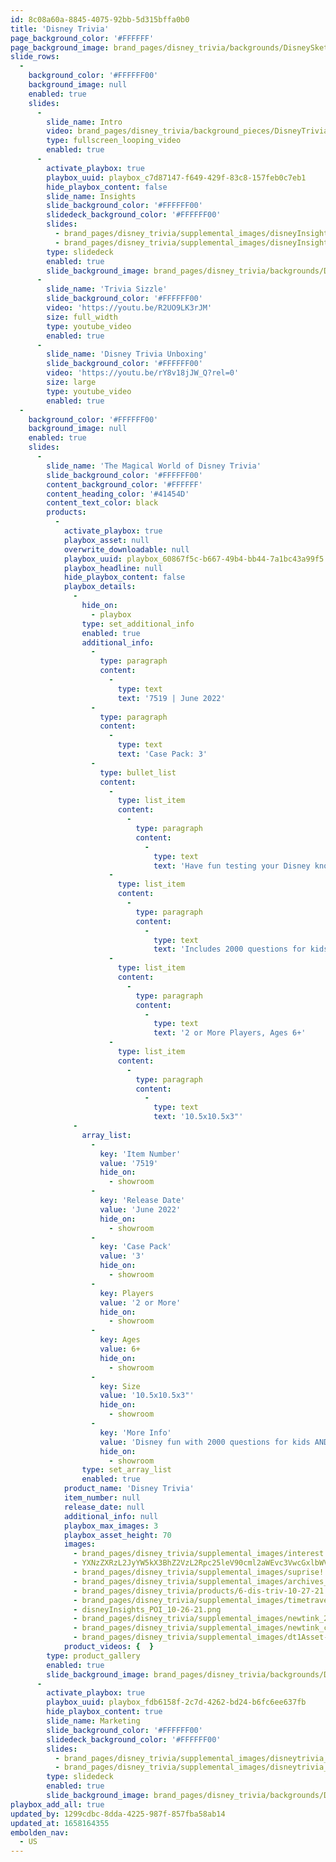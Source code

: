 ```yaml
---
id: 8c08a60a-8845-4075-92bb-5d315bffa0b0
title: 'Disney Trivia'
page_background_color: '#FFFFFF'
page_background_image: brand_pages/disney_trivia/backgrounds/DisneySketch_Bkg2-1632936722.png
slide_rows:
  -
    background_color: '#FFFFFF00'
    background_image: null
    enabled: true
    slides:
      -
        slide_name: Intro
        video: brand_pages/disney_trivia/background_pieces/DisneyTrivia_Intro_NEWPACKAGE.mp4
        type: fullscreen_looping_video
        enabled: true
      -
        activate_playbox: true
        playbox_uuid: playbox_c7d87147-f649-429f-83c8-157feb0c7eb1
        hide_playbox_content: false
        slide_name: Insights
        slide_background_color: '#FFFFFF00'
        slidedeck_background_color: '#FFFFFF00'
        slides:
          - brand_pages/disney_trivia/supplemental_images/disneyInsights_slide1.png
          - brand_pages/disney_trivia/supplemental_images/disneyInsights_slide2-1632161892.png
        type: slidedeck
        enabled: true
        slide_background_image: brand_pages/disney_trivia/backgrounds/DisneySketch_Bkg2-1632936722.png
      -
        slide_name: 'Trivia Sizzle'
        slide_background_color: '#FFFFFF00'
        video: 'https://youtu.be/R2UO9LK3rJM'
        size: full_width
        type: youtube_video
        enabled: true
      -
        slide_name: 'Disney Trivia Unboxing'
        slide_background_color: '#FFFFFF00'
        video: 'https://youtu.be/rY8v18jJW_Q?rel=0'
        size: large
        type: youtube_video
        enabled: true
  -
    background_color: '#FFFFFF00'
    background_image: null
    enabled: true
    slides:
      -
        slide_name: 'The Magical World of Disney Trivia'
        slide_background_color: '#FFFFFF00'
        content_background_color: '#FFFFFF'
        content_heading_color: '#41454D'
        content_text_color: black
        products:
          -
            activate_playbox: true
            playbox_asset: null
            overwrite_downloadable: null
            playbox_uuid: playbox_60867f5c-b667-49b4-bb44-7a1bc43a99f5
            playbox_headline: null
            hide_playbox_content: false
            playbox_details:
              -
                hide_on:
                  - playbox
                type: set_additional_info
                enabled: true
                additional_info:
                  -
                    type: paragraph
                    content:
                      -
                        type: text
                        text: '7519 | June 2022'
                  -
                    type: paragraph
                    content:
                      -
                        type: text
                        text: 'Case Pack: 3'
                  -
                    type: bullet_list
                    content:
                      -
                        type: list_item
                        content:
                          -
                            type: paragraph
                            content:
                              -
                                type: text
                                text: 'Have fun testing your Disney knowledge!'
                      -
                        type: list_item
                        content:
                          -
                            type: paragraph
                            content:
                              -
                                type: text
                                text: 'Includes 2000 questions for kids AND adults to allow for intergenerational play!'
                      -
                        type: list_item
                        content:
                          -
                            type: paragraph
                            content:
                              -
                                type: text
                                text: '2 or More Players, Ages 6+'
                      -
                        type: list_item
                        content:
                          -
                            type: paragraph
                            content:
                              -
                                type: text
                                text: '10.5x10.5x3"'
              -
                array_list:
                  -
                    key: 'Item Number'
                    value: '7519'
                    hide_on:
                      - showroom
                  -
                    key: 'Release Date'
                    value: 'June 2022'
                    hide_on:
                      - showroom
                  -
                    key: 'Case Pack'
                    value: '3'
                    hide_on:
                      - showroom
                  -
                    key: Players
                    value: '2 or More'
                    hide_on:
                      - showroom
                  -
                    key: Ages
                    value: 6+
                    hide_on:
                      - showroom
                  -
                    key: Size
                    value: '10.5x10.5x3"'
                    hide_on:
                      - showroom
                  -
                    key: 'More Info'
                    value: 'Disney fun with 2000 questions for kids AND adults!'
                    hide_on:
                      - showroom
                type: set_array_list
                enabled: true
            product_name: 'Disney Trivia'
            item_number: null
            release_date: null
            additional_info: null
            playbox_max_images: 3
            playbox_asset_height: 70
            images:
              - brand_pages/disney_trivia/supplemental_images/interest.png
              - YXNzZXRzL2JyYW5kX3BhZ2VzL2Rpc25leV90cml2aWEvc3VwcGxlbWVudGFsX2ltYWdlcy9EaXNuZXlUcml2aWFfcHJlbWl1bVF1YWxpdHkucG5n.png
              - brand_pages/disney_trivia/supplemental_images/suprise!.png
              - brand_pages/disney_trivia/supplemental_images/archives_new.png
              - brand_pages/disney_trivia/products/6-dis-triv-10-27-21.png
              - brand_pages/disney_trivia/supplemental_images/timetravelspaces.png
              - disneyInsights_POI_10-26-21.png
              - brand_pages/disney_trivia/supplemental_images/newtink_2000questions.png
              - brand_pages/disney_trivia/supplemental_images/newtink_card.png
              - brand_pages/disney_trivia/supplemental_images/dt1Asset-12@2x-1647271166.png
            product_videos: {  }
        type: product_gallery
        enabled: true
        slide_background_image: brand_pages/disney_trivia/backgrounds/DisneySketch_Bkg2-1632936722.png
      -
        activate_playbox: true
        playbox_uuid: playbox_fdb6158f-2c7d-4262-bd24-b6fc6ee637fb
        hide_playbox_content: true
        slide_name: Marketing
        slide_background_color: '#FFFFFF00'
        slidedeck_background_color: '#FFFFFF00'
        slides:
          - brand_pages/disney_trivia/supplemental_images/disneytrivia_marketing1.png
          - brand_pages/disney_trivia/supplemental_images/disneytrivia_marketing2-1632952156.png
        type: slidedeck
        enabled: true
        slide_background_image: brand_pages/disney_trivia/backgrounds/DisneySketch_Bkg2-1632936722.png
playbox_add_all: true
updated_by: 1299cdbc-8dda-4225-987f-857fba58ab14
updated_at: 1658164355
embolden_nav:
  - US
---
```

